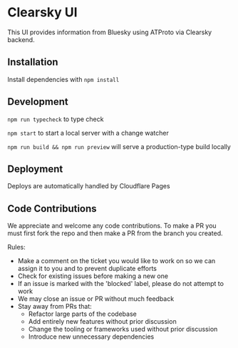# Clearsky UI

This UI provides information from Bluesky using ATProto via Clearsky backend.

## Installation

Install dependencies with `npm install`

## Development

`npm run typecheck` to type check

`npm start` to start a local server with a change watcher

`npm run build && npm run preview` will serve a production-type build locally

## Deployment

Deploys are automatically handled by Cloudflare Pages

## Code Contributions

We appreciate and welcome any code contributions. To make a PR you must first fork the repo and then make a PR from the
branch you created.

Rules:

- Make a comment on the ticket you would like to work on so we can assign it to you and to prevent duplicate efforts
- Check for existing issues before making a new one
- If an issue is marked with the 'blocked' label, please do not attempt to work
- We may close an issue or PR without much feedback
- Stay away from PRs that:
  - Refactor large parts of the codebase
  - Add entirely new features without prior discussion
  - Change the tooling or frameworks used without prior discussion
  - Introduce new unnecessary dependencies
